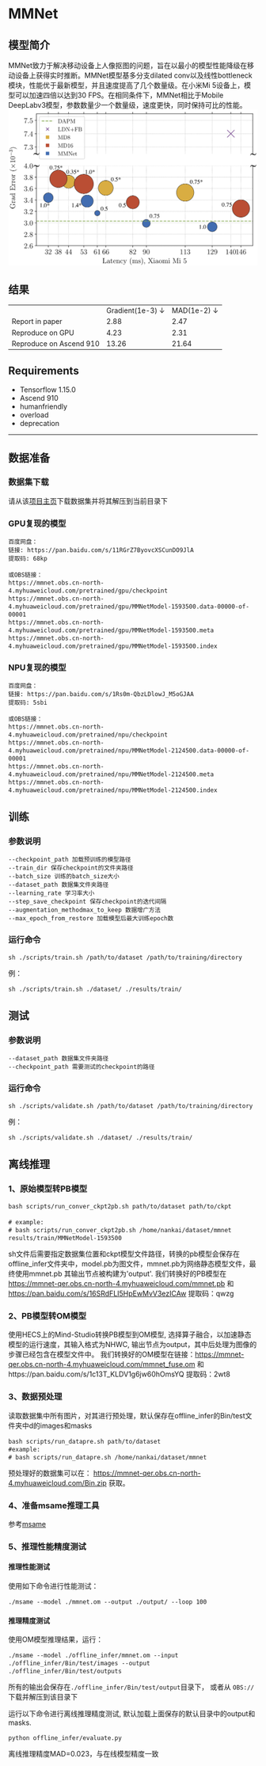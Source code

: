 # MMNet
## 模型简介
MMNet致力于解决移动设备上人像抠图的问题，旨在以最小的模型性能降级在移动设备上获得实时推断。MMNet模型基多分支dilated conv以及线性bottleneck模块，性能优于最新模型，并且速度提高了几个数量级。在小米Mi 5设备上，模型可以加速四倍以达到30 FPS。在相同条件下，MMNet相比于Mobile DeepLabv3模型，参数数量少一个数量级，速度更快，同时保持可比的性能。
![](./figure/gradient_error_vs_latency.png)

## 结果
<table>
    <tr>
        <td></td>
        <td>Gradient(1e-3) &#8595</td>
        <td>MAD(1e-2) &#8595</td>
    </tr>
    <tr>
        <td>Report in paper</td>
        <td>2.88</td>
        <td>2.47</td>
    </tr>
    <tr>
        <td>Reproduce on GPU</td>
        <td>4.23</td>
        <td>2.31</td>
    </tr>
    <tr>
        <td>Reproduce on Ascend 910</td>
        <td>13.26</td>
        <td>21.64</td>
    </tr>
</table>

## Requirements
- Tensorflow 1.15.0
- Ascend 910
- humanfriendly
- overload
- deprecation
---
## 数据准备
### 数据集下载
请从该[项目主页](https://1drv.ms/u/s!ApwdOxIIFBH19Ts5EuFd9gVJrKTo)下载数据集并将其解压到当前目录下

### GPU复现的模型
```
百度网盘：
链接: https://pan.baidu.com/s/11RGrZ7ByovcXSCunDO9JlA 
提取码: 68kp

或OBS链接：
https://mmnet.obs.cn-north-4.myhuaweicloud.com/pretrained/gpu/checkpoint
https://mmnet.obs.cn-north-4.myhuaweicloud.com/pretrained/gpu/MMNetModel-1593500.data-00000-of-00001
https://mmnet.obs.cn-north-4.myhuaweicloud.com/pretrained/gpu/MMNetModel-1593500.meta
https://mmnet.obs.cn-north-4.myhuaweicloud.com/pretrained/gpu/MMNetModel-1593500.index
```

### NPU复现的模型
``` 
百度网盘：
链接: https://pan.baidu.com/s/1Rs0m-QbzLDlowJ_M5oGJAA 
提取码: 5sbi

或OBS链接：
https://mmnet.obs.cn-north-4.myhuaweicloud.com/pretrained/npu/checkpoint
https://mmnet.obs.cn-north-4.myhuaweicloud.com/pretrained/npu/MMNetModel-2124500.data-00000-of-00001
https://mmnet.obs.cn-north-4.myhuaweicloud.com/pretrained/npu/MMNetModel-2124500.meta
https://mmnet.obs.cn-north-4.myhuaweicloud.com/pretrained/npu/MMNetModel-2124500.index
``` 

## 训练
### 参数说明
```
--checkpoint_path 加载预训练的模型路径
--train_dir 保存checkpoint的文件夹路径
--batch_size 训练的batch_size大小
--dataset_path 数据集文件夹路径
--learning_rate 学习率大小
--step_save_checkpoint 保存checkpoint的迭代间隔
--augmentation_methodmax_to_keep 数据增广方法
--max_epoch_from_restore 加载模型后最大训练epoch数
```
### 运行命令
```
sh ./scripts/train.sh /path/to/dataset /path/to/training/directory
```
例：
```
sh ./scripts/train.sh ./dataset/ ./results/train/
```

## 测试 
### 参数说明
```
--dataset_path 数据集文件夹路径
--checkpoint_path 需要测试的checkpoint的路径
```

### 运行命令
```
sh ./scripts/validate.sh /path/to/dataset /path/to/training/directory
```
例：
```
sh ./scripts/validate.sh ./dataset/ ./results/train/
```

## 离线推理
### 1、原始模型转PB模型
```
bash scripts/run_conver_ckpt2pb.sh path/to/dataset path/to/ckpt

# example:
# bash scripts/run_conver_ckpt2pb.sh /home/nankai/dataset/mmnet results/train/MMNetModel-1593500
```
sh文件后需要指定数据集位置和ckpt模型文件路径，转换的pb模型会保存在offline_infer文件夹中，model.pb为图文件，mmnet.pb为网络静态模型文件，最终使用mmnet.pb 其输出节点被构建为'output'.
我们转换好的PB模型在 https://mmnet-qer.obs.cn-north-4.myhuaweicloud.com/mmnet.pb 和 https://pan.baidu.com/s/16SRdFLI5HpEwMvV3ezICAw 
提取码：qwzg 


### 2、PB模型转OM模型
使用HECS上的Mind-Studio转换PB模型到OM模型, 选择算子融合，以加速静态模型的运行速度，其输入格式为NHWC, 输出节点为output，其中后处理为图像的步骤已经包含在模型文件中。
我们转换好的OM模型在链接：https://mmnet-qer.obs.cn-north-4.myhuaweicloud.com/mmnet_fuse.om 和https://pan.baidu.com/s/1c13T_KLDV1g6jw60hOmsYQ 
提取码：2wt8 

### 3、数据预处理
读取数据集中所有图片，对其进行预处理，默认保存在offline_infer的Bin/test文件夹中d的images和masks
```
bash scripts/run_datapre.sh path/to/dataset
#example:
# bash scripts/run_datapre.sh /home/nankai/dataset/mmnet 
```
预处理好的数据集可以在： https://mmnet-qer.obs.cn-north-4.myhuaweicloud.com/Bin.zip 获取。


### 4、准备msame推理工具
参考[msame](https://gitee.com/ascend/tools/tree/ccl/msame)

### 5、推理性能精度测试
#### 推理性能测试
使用如下命令进行性能测试：
```
./msame --model ./mmnet.om --output ./output/ --loop 100
```


#### 推理精度测试
使用OM模型推理结果，运行：
```
./msame --model ./offline_infer/mmnet.om --input ./offline_infer/Bin/test/images --output ./offline_infer/Bin/test/outputs
```
所有的输出会保存在```./offline_infer/Bin/test/output```目录下，
或者从 ```OBS://``` 下载并解压到该目录下

运行以下命令进行离线推理精度测试, 默认加载上面保存的默认目录中的output和masks.
```
python offline_infer/evaluate.py 
```
离线推理精度MAD=0.023，与在线模型精度一致
